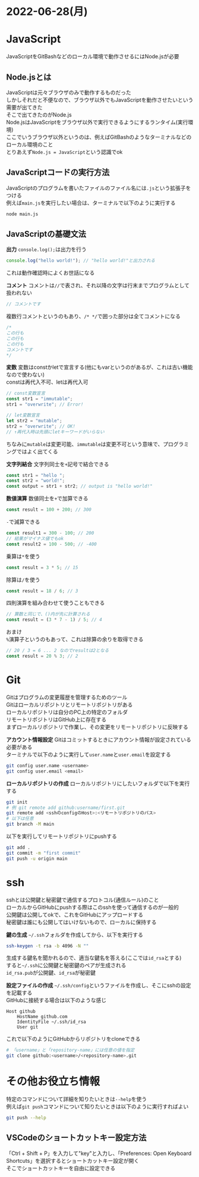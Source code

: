 # 2022-06-28(月)
# JavaScript
JavaScriptをGitBashなどのローカル環境で動作させるにはNode.jsが必要

## Node.jsとは
JavaScriptは元々ブラウザのみで動作するものだった<br>
しかしそれだと不便なので、ブラウザ以外でもJavaScriptを動作させたいという需要が出てきた<br>
そこで出てきたのがNode.js<br>
Node.jsはJavaScriptをブラウザ以外で実行できるようにするランタイム(実行環境)<br>
ここでいうブラウザ以外というのは、例えばGitBashのようなターミナルなどのローカル環境のこと<br>
とりあえず`Node.js = JavaScript`という認識でok

## JavaScriptコードの実行方法
JavaScriptのプログラムを書いたファイルのファイル名には`.js`という拡張子をつける<br>
例えば`main.js`を実行したい場合は、ターミナルで以下のように実行する
```sh
node main.js
```

## JavaScriptの基礎文法
**出力**
`console.log();`は出力を行う
```js
console.log("hello world!"); // "hello world!"と出力される
```
これは動作確認時によくお世話になる

**コメント**
コメントは`//`で表され、それ以降の文字は行末までプログラムとして扱われない
```js
// コメントです
```

複数行コメントというのもあり、`/* */`で囲った部分は全てコメントになる
```js
/*
この行も
この行も
この行も
コメントです
*/
```

**変数**
変数はconstかletで宣言する(他にもvarというのがあるが、これは古い機能なので使わない)<br>
constは再代入不可、letは再代入可
```js
// const変数宣言
const str1 = "immutable";
str1 = "overwrite"; // Error!

// let変数宣言
let str2 = "mutable";
str2 = "overwrite"; // OK!
// ↑再代入時は先頭にletキーワードがいらない
```
ちなみに`mutable`は変更可能、`immutable`は変更不可という意味で、プログラミングではよく出てくる

**文字列結合**
文字列同士を`+`記号で結合できる
```js
const str1 = "hello ";
const str2 = "world!";
const output = str1 + str2; // output is "hello world!"
```

**数値演算**
数値同士を`+`で加算できる
```js
const result = 100 + 200; // 300
```

`-`で減算できる
```js
const result1 = 300 - 100; // 200
// 結果がマイナス値でもok
const result2 = 100 - 500; // -400
```

乗算は`*`を使う
```js
const result = 3 * 5; // 15
```

除算は`/`を使う
```js
const result = 18 / 6; // 3
```

四則演算を組み合わせて使うこともできる
```js
// 算数と同じで、()内が先に計算される
const result = (3 * 7 - 1) / 5; // 4
```

おまけ<br>
`%`演算子というのもあって、これは除算の余りを取得できる
```js
// 20 / 3 = 6 ... 2 なのでresultは2となる
const result = 20 % 3; // 2
```

# Git
Gitはプログラムの変更履歴を管理するためのツール<br>
Gitはローカルリポジトリとリモートリポジトリがある<br>
ローカルリポジトリは自分のPC上の特定のフォルダ<br>
リモートリポジトリはGitHub上に存在する<br>
まずローカルリポジトリで作業し、その変更をリモートリポジトリに反映する

**アカウント情報設定**
Gitはコミットするときにアカウント情報が設定されている必要がある<br>
ターミナルで以下のように実行して`user.name`と`user.email`を設定する
```sh
git config user.name <username>
git config user.email <email>
```

**ローカルリポジトリの作成**
ローカルリポジトリにしたいフォルダで以下を実行する
```sh
git init
# 例 git remote add github:username/first.git
git remote add <sshのconfigのHost>:<リモートリポジトリのパス>
# 以下は任意
git branch -M main
```

以下を実行してリモートリポジトリにpushする
```sh
git add .
git commit -m "first commit"
git push -u origin main
```

# ssh
sshとは公開鍵と秘密鍵で通信するプロトコル(通信ルール)のこと<br>
ローカルからGitHubにpushする際はこのsshを使って通信するのが一般的<br>
公開鍵は公開してokで、これをGitHubにアップロードする<br>
秘密鍵は誰にも公開してはいけないもので、ローカルに保持する<br>

**鍵の生成**
`~/.ssh`フォルダを作成してから、以下を実行する
```sh
ssh-keygen -t rsa -b 4096 -N ""
```
生成する鍵名を聞かれるので、適当な鍵名を答える(ここでは`id_rsa`とする)<br>
すると`~/.ssh`に公開鍵と秘密鍵のペアが生成される<br>
`id_rsa.pub`が公開鍵、`id_rsa`が秘密鍵

**設定ファイルの作成**
`~/.ssh/config`というファイルを作成し、そこにsshの設定を記載する<br>
GitHubに接続する場合は以下のような感じ
```
Host github
    HostName github.com
    IdentityFile ~/.ssh/id_rsa
    User git
```

これで以下のようにGitHubからリポジトリをcloneできる
```sh
# 「username」と「repository-name」には任意の値を指定
git clone github:<username>/<repository-name>.git
```

# その他お役立ち情報
特定のコマンドについて詳細を知りたいときは`--help`を使う<br>
例えば`git push`コマンドについて知りたいときは以下のように実行すればよい
```sh
git push --help
```

## VSCodeのショートカットキー設定方法
「Ctrl + Shift + P」を入力して"key"と入力し、「Preferences: Open Keyboard Shortcuts」を選択するとショートカットキー設定が開く<br>
そこでショートカットキーを自由に設定できる
